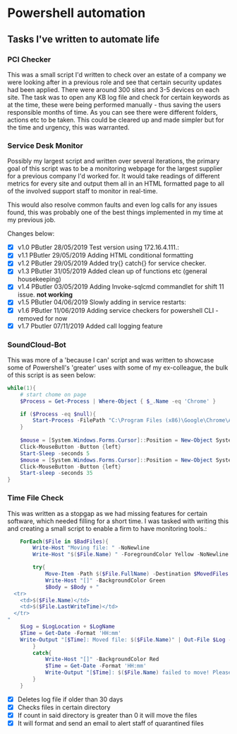 # Powershell automation

## Tasks I've written to automate life 

### PCI Checker
This was a small script I'd written to check over an estate of a company we were looking after in a previous role and see that certain security updates had been applied. There were around 300 sites and 3-5 devices on each site. The task was to open any KB log file and check for certain keywords as at the time, these were being performed manually - thus saving the users responsible months of time. As you can see there were different folders, actions etc to be taken. This could be cleared up and made simpler but for the time and urgency, this was warranted.

### Service Desk Monitor
Possibly my largest script and written over several iterations, the primary goal of this script was to be a monitoring webpage for the largest supplier for a previous company I'd worked for. It would take readings of different metrics for every site and output them all in an HTML formatted page to all of the involved support staff to monitor in real-time.

This would also resolve common faults and even log calls for any issues found, this was probably one of the best things implemented in my time at my previous job.

Changes below:
- [x]    v1.0            PButler        28/05/2019          Test version using 172.16.4.111.: 
- [x]    v1.1            PButler        29/05/2019          Adding HTML conditional formatting     
- [x]    v1.2            PButler        29/05/2019          Added try{} catch{} for service checker.  
- [x]    v1.3            PButler	       31/05/2019	       Added clean up of functions etc (general housekeeping)	
- [x]    v1.4            PButler        03/05/2019          Adding Invoke-sqlcmd commandlet for shift 11 issue. **not working**
- [x]    v1.5            PButler        04/06/2019          Slowly adding in service restarts:
- [x]    v1.6            PButler        11/06/2019          Adding service checkers for powershell CLI - removed for now 
- [x]    v1.7            Pbutler        07/11/2019          Added call logging feature 

### SoundCloud-Bot
This was more of a 'because I can' script and was written to showcase some of Powershell's 'greater' uses with some of my ex-colleague, the bulk of this script is as seen below:

```powershell
while(1){
    # start chome on page
    $Process = Get-Process | Where-Object { $_.Name -eq 'Chrome' }

    if ($Process -eq $null){
        Start-Process -FilePath "C:\Program Files (x86)\Google\Chrome\Application\chrome.exe" -ArgumentList 'https://soundcloud.com/g-dann'
    }
    
    $mouse = [System.Windows.Forms.Cursor]::Position = New-Object System.Drawing.Point(88,49) #1 - won't change
    Click-MouseButton -Button {left}
	Start-Sleep -seconds 5
    $mouse = [System.Windows.Forms.Cursor]::Position = New-Object System.Drawing.Point(558,550) #2 - won't change
    Click-MouseButton -Button {left}
    Start-sleep -seconds 35
}
```

### Time File Check 
This was written as a stopgap as we had missing features for certain software, which needed filling for a short time. I was tasked with writing this and creating a small script to enable a firm to have monitoring tools.:

```powershell
    ForEach($File in $BadFiles){
        Write-Host "Moving file: " -NoNewline
        Write-Host "$($File.Name) " -ForegroundColor Yellow -NoNewline

        try{
            Move-Item -Path $($File.FullName) -Destination $MovedFiles
            Write-Host "[]" -BackgroundColor Green
            $Body = $Body + "
  <tr>
    <td>$($File.Name)</td>
    <td>$($File.LastWriteTime)</td>
  </tr>
"
    $Log = $LogLocation + $LogName
    $Time = Get-Date -Format 'HH:mm'
    Write-Output "[$Time]: Moved file: $($File.Name)" | Out-File $Log -Append
        }
        catch{
            Write-Host "[]" -BackgroundColor Red
            $Time = Get-Date -Format 'HH:mm'
            Write-Output "[$Time]: $($File.Name) failed to move! Please investigate" | Out-File $Log -Append
        }
    }
```

- [x] Deletes log file if older than 30 days
- [x] Checks files in certain directory
- [x] If count in said directory is greater than 0 it will move the files
- [x] It will format and send an email to alert staff of quarantined files
